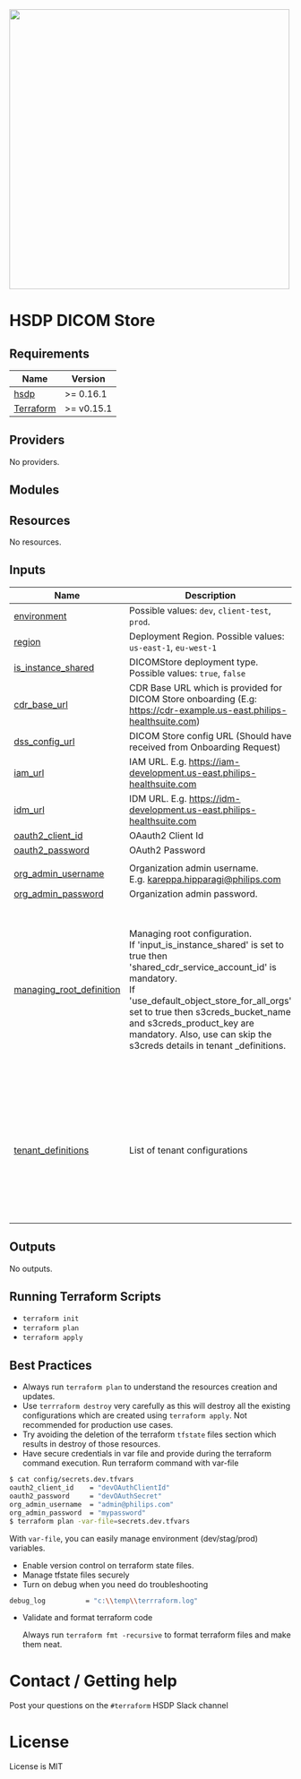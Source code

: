 <img src="https://cdn.rawgit.com/hashicorp/terraform-website/master/content/source/assets/images/logo-hashicorp.svg" width="500px">

# HSDP DICOM Store

## Requirements

| Name | Version |
|------|---------|
|[hsdp](https://registry.terraform.io/modules/philips-labs/dicom/hsdp/latest) | >= 0.16.1 |
|[Terraform](https://www.terraform.io/downloads.html) | >= v0.15.1|

## Providers

No providers.

## Modules


## Resources

No resources.

## Inputs

| Name | Description | Type | Default | Required |
|------|-------------|------|---------|:--------:|
| <a name="input_environment"></a> [environment](#input\_environment) | Possible values: `dev`, `client-test`, `prod`. | `string` | n/a | yes |
| <a name="input_region"></a> [region](#input\_region) | Deployment Region. Possible values: `us-east-1`, `eu-west-1` | `string` | n/a | yes |
| <a name="input_is_instance_shared"></a> [is_instance_shared](#input\_is\_instance\_shared) | DICOMStore deployment type.  Possible values: `true`, `false` | `bool` | false | no |
| <a name="input_cdr_base_url"></a> [cdr\_base\_url](#input\_cdr\_base\_url) | CDR Base URL which is provided for DICOM Store onboarding (E.g: https://cdr-example.us-east.philips-healthsuite.com) | `string` | n/a | yes |
| <a name="input_dss_config_url"></a> [dss\_config\_url](#input\_dss\_config\_url) | DICOM Store config URL (Should have received from Onboarding Request) | `string` | n/a | yes |
| <a name="input_iam_url"></a> [iam\_url](#input\_iam\_url) | IAM URL. E.g. https://iam-development.us-east.philips-healthsuite.com | `string` | n/a | yes |
| <a name="input_idm_url"></a> [idm\_url](#input\_idm\_url) | IDM URL. E.g. https://idm-development.us-east.philips-healthsuite.com | `string` | n/a | yes |
| <a name="input_oauth2_client_id"></a> [oauth2\_client\_id](#input\_oauth2\_client\_id) | OAauth2 Client Id | `string` | n/a | yes |
| <a name="input_oauth2_password"></a> [oauth2\_password](#input\_oauth2\_password) | OAuth2 Password | `string` | n/a | yes |
| <a name="input_org_admin_password"></a>
| <a name="input_org_admin_username"></a> [org\_admin\_username](#input\_org\_admin\_username) | Organization admin username.<br>E.g. kareppa.hipparagi@philips.com | `string` | n/a | yes |
[org\_admin\_password](#input\_org\_admin\_password) | Organization admin password. | `string` | n/a | yes |
| <a name="input_managing_root_definition"></a> [managing\_root\_definition](#input\_managing\_root\_definition) | Managing root configuration.<br>If 'input_is_instance_shared' is set to true then 'shared_cdr_service_account_id' is mandatory.<br>If 'use_default_object_store_for_all_orgs' set to true then s3creds_bucket_name and s3creds_product_key are mandatory. Also, use can skip the s3creds details in tenant _definitions.<br>  | <pre>object({<br>  organization_id                       = string<br>  admin_users                           = list(string)<br>  dicom_users                           = optional(list(string))<br>  s3creds_bucket_name                   = optional(string)<br>  s3creds_product_key                   = optional(string)<br>  force_delete_object_store             = optional(bool)<br>  use_default_object_store_for_all_orgs = optional(bool)<br>  repository_organization_id            = optional(string)<br>  shared_cdr_service_account_id         = optional(string)<br>  mpi_endpoint                          = optional(string)<br>})</pre> | `null` | yes |
| <a name="input_tenant_definitions"></a> [tenant\_definitions](#input\_tenant\_definitions) | List of tenant configurations | <pre>list(object({<br>  managing_root_organization_id = string<br> tenant_organization_id        = string<br>  admin_users                   = list(string)<br>  dicom_users                   = optional(list(string))<br>  s3creds_bucket_name           = optional(string)<br>  s3creds_product_key           = optional(string)<br>  force_delete_object_store     = optional(bool)<br>  repository_organization_id    = optional(string)<br>}))</pre> | `[]` | no |

## Outputs

No outputs.

## Running Terraform Scripts
* `terraform init`
* `terraform plan`
* `terraform apply`

## Best Practices
* Always run `terraform plan` to understand the resources creation and updates.
* Use `terrraform destroy` very carefully as this will destroy all the existing configurations which are created using `terraform apply`. Not recommended for production use cases.
* Try avoiding the deletion of  the terraform `tfstate` files section which results in destroy of those resources.
* Have secure credentials in var file and provide during the terraform command execution.
Run terraform command with var-file
```bash
$ cat config/secrets.dev.tfvars
oauth2_client_id    = "devOAuthClientId"
oauth2_password     = "devOAuthSecret"
org_admin_username  = "admin@philips.com"
org_admin_password  = "mypassword"
$ terraform plan -var-file=secrets.dev.tfvars
```
With `var-file`, you can easily manage environment (dev/stag/prod) variables.

* Enable version control on terraform state files.
* Manage tfstate files securely
* Turn on debug when you need do troubleshooting
```bash
debug_log          = "c:\\temp\\terrraform.log"
```
* Validate and format terraform code

  Always run `terraform fmt -recursive` to format terraform  files and make them neat.

# Contact / Getting help

Post your questions on the `#terraform` HSDP Slack channel

# License

License is MIT
